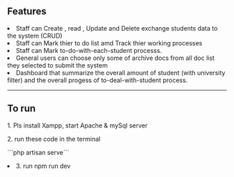 <h2>Features</h2>
<li>Staff can Create , read , Update and Delete exchange students data to the system (CRUD)</li>
<li>Staff can Mark thier to do list amd Track thier working processes</li>
<li>Staff can Mark to-do-with-each-student processs.</li>
<li>General users can choose only some of archive docs from all doc list they selected to submit the system</li> 
<li>Dashboard that summarize the overall amount of student (with university filter) and the overall progess of to-deal-with-student process.</li>

<hr>
<h2>To run</h2>
<p>1. Pls install Xampp, start Apache & mySql server</p>
<p>2. run these code in the terminal</p>
<p>```php artisan serve```</p>
<li>3. run npm run dev</li>

